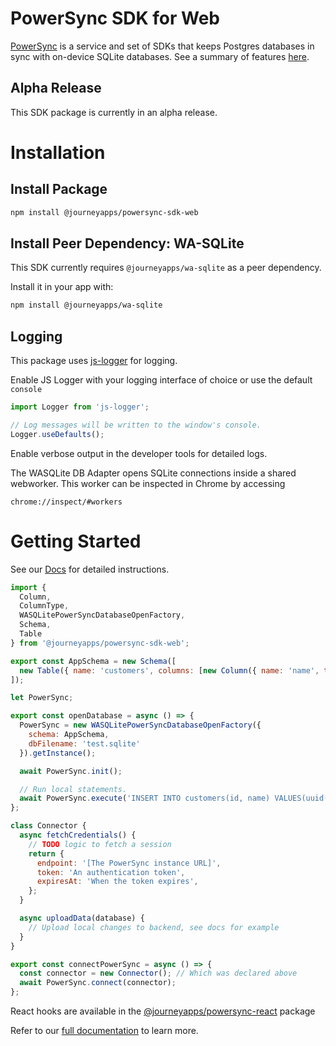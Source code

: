 # PowerSync SDK for Web

[PowerSync](https://powersync.co) is a service and set of SDKs that keeps Postgres databases in sync with on-device SQLite databases. See a summary of features [here](https://docs.powersync.co/client-sdk-references/react-native-and-expo).

## Alpha Release
This SDK package is currently in an alpha release.

# Installation

## Install Package

```bash
npm install @journeyapps/powersync-sdk-web
```

## Install Peer Dependency: WA-SQLite

This SDK currently requires `@journeyapps/wa-sqlite` as a peer dependency.

Install it in your app with:

```bash 
npm install @journeyapps/wa-sqlite
```

## Logging
This package uses [js-logger](https://www.npmjs.com/package/js-logger) for logging. 

Enable JS Logger with your logging interface of choice or use the default `console`
```JavaScript
import Logger from 'js-logger';

// Log messages will be written to the window's console.
Logger.useDefaults();
```

Enable verbose output in the developer tools for detailed logs.

The WASQLite DB Adapter opens SQLite connections inside a shared webworker. This worker can be inspected in Chrome by accessing

```
chrome://inspect/#workers
```


# Getting Started

See our [Docs](https://docs.powersync.co/usage/installation/client-side-setup) for detailed instructions.

```JavaScript
import {
  Column,
  ColumnType,
  WASQLitePowerSyncDatabaseOpenFactory,
  Schema,
  Table
} from '@journeyapps/powersync-sdk-web';

export const AppSchema = new Schema([
  new Table({ name: 'customers', columns: [new Column({ name: 'name', type: ColumnType.TEXT })] })
]);

let PowerSync;

export const openDatabase = async () => {
  PowerSync = new WASQLitePowerSyncDatabaseOpenFactory({
    schema: AppSchema,
    dbFilename: 'test.sqlite'
  }).getInstance();

  await PowerSync.init();

  // Run local statements.
  await PowerSync.execute('INSERT INTO customers(id, name) VALUES(uuid(), ?)', ['Fred']);
};

class Connector {
  async fetchCredentials() {
    // TODO logic to fetch a session
    return {
      endpoint: '[The PowerSync instance URL]',
      token: 'An authentication token',
      expiresAt: 'When the token expires',
    };
  }

  async uploadData(database) {
    // Upload local changes to backend, see docs for example
  }
}

export const connectPowerSync = async () => {
  const connector = new Connector(); // Which was declared above
  await PowerSync.connect(connector);
};

```

React hooks are available in the [@journeyapps/powersync-react](https://www.npmjs.com/package/@journeyapps/powersync-react) package

Refer to our [full documentation](https://docs.powersync.co/client-sdk-references/react-native-and-expo) to learn more.